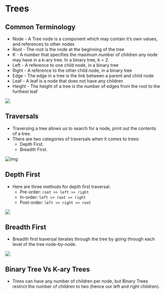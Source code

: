 #  Trees
## Common Terminology
* Node - A Tree node is a component which may contain it’s own values, and references to other nodes
* Root - The root is the node at the beginning of the tree
* K - A number that specifies the maximum number of children any node may have in a k-ary tree. In a binary tree, k = 2.
* Left - A reference to one child node, in a binary tree
* Right - A reference to the other child node, in a binary tree
* Edge - The edge in a tree is the link between a parent and child node
* Leaf - A leaf is a node that does not have any children
* Height - The height of a tree is the number of edges from the root to the furthest leaf

![](https://miro.medium.com/max/3516/1*tUBYCHi32Zj0B2UCw0qmlA.png)


## Traversals

* Traversing a tree allows us to search for a node, print out the contents of a tree.
* There are two categories of traversals when it comes to trees:
   * Depth First.
   * Breadth First.

![img](https://qph.fs.quoracdn.net/main-qimg-770386a52678c9c44552eef3452fd540)



## Depth First

* Here are three methods for depth first traversal:
   * Pre-order: `root >> left >> right`
   * In-order: `left >> root >> right`
   * Post-order: `left >> right >> root`

![](https://images.slideplayer.com/24/6977355/slides/slide_3.jpg)



## Breadth First

* Breadth first traversal iterates through the tree by going through each level of the tree node-by-node. 

![](https://i1.wp.com/algorithms.tutorialhorizon.com/files/2015/05/Tree-Traversals-BFS-e1514854406978.png?resize=300%2C284)

## Binary Tree Vs K-ary Trees
* Trees can have any number of children per node, but Binary Trees restrict the number of children to two (hence our left and right children).
